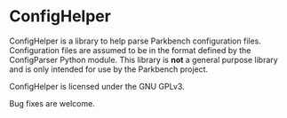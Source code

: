 # ConfigHelper

ConfigHelper is a library to help parse Parkbench configuration files. 
Configuration files are assumed to be in the format defined by the 
ConfigParser Python module. This library is **not** a general purpose library
and is only intended for use by the Parkbench project.

ConfigHelper is licensed under the GNU GPLv3.

Bug fixes are welcome.
